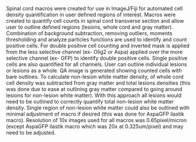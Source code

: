 Spinal cord macros were created for use in ImageJ/Fiji for automated cell density quantification in user defined regions of interest.
Macros were created to quantify cell counts in spinal cord transverse section and allow user to outline defined regions (lesions, whole cord and gray matter).
Combination of background subtraction, removing outliers, moments thresholding and analyze particles functions are used to identify and count positive cells.
For double positive cell counting and inverted mask is applied from the less selective channel (ex- Olig2 or Aspa) applied over the more selective channel (ex- GFP) to identify double positive cells.
Single positive cells are also quantified for all channels.
User can outline individual lesions or lesions as a whole.
QA image is generated showing counted cells with bare outlines.
To calculate non-lesion white matter density, of whole cord cell density was subtracted from gray matter and total lesions densities (this was done due to ease at outlining gray matter compared to going around lesions for non-lesion white matter).
With this approach all lesions would need to be outlined to correctly quantify total non-lesion white matter density.
Single region of non-lesion white matter could also be outlined with minimal adjustment of macro if desired (this was done for AspaGFP ilastik macro).
Resolution of 10x images used for all macros was 0.65pixel/micron (except AspaGFP ilastik macro which was 20x at 0.325um/pixel) and may need to be adjusted.
